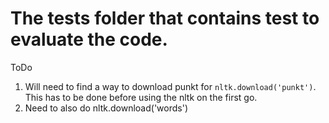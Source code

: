 # The tests folder that contains test to evaluate the code.

ToDo
1. Will need to find a way to download punkt for `nltk.download('punkt')`. This has to be done before using the nltk on the first go.
2. Need to also do nltk.download('words')